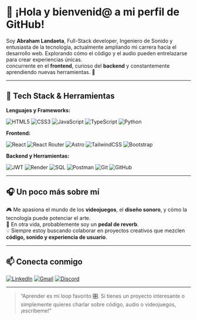 # 👋 ¡Hola y bienvenid@ a mi perfil de GitHub!

Soy **Abraham Landaeta**, Full-Stack developer, Ingeniero de Sonido y entusiasta de la tecnología, actualmente ampliando mi carrera hacia el desarrollo web. Explorando cómo el código y el audio pueden entrelazarse para crear experiencias únicas.  
concurrente en el **frontend**, curioso del **backend** y constantemente aprendiendo nuevas herramientas. 🚀

---

## 🔧 Tech Stack & Herramientas

**Lenguajes y Frameworks:**

![HTML5](https://img.shields.io/badge/HTML5-E34F26?style=for-the-badge&logo=html5&logoColor=white)
![CSS3](https://img.shields.io/badge/CSS3-1572B6?style=for-the-badge&logo=css3&logoColor=white)
![JavaScript](https://img.shields.io/badge/JavaScript-F7DF1E?style=for-the-badge&logo=javascript&logoColor=black)
![TypeScript](https://img.shields.io/badge/TypeScript-3178C6?style=for-the-badge&logo=typescript&logoColor=white)
![Python](https://img.shields.io/badge/Python-3776AB?style=for-the-badge&logo=python&logoColor=white)

**Frontend:**

![React](https://img.shields.io/badge/React-20232A?style=for-the-badge&logo=react&logoColor=61DAFB)
![React Router](https://img.shields.io/badge/React_Router-CA4245?style=for-the-badge&logo=react-router&logoColor=white)
![Astro](https://img.shields.io/badge/Astro-000000?style=for-the-badge&logo=astro&logoColor=white)
![TailwindCSS](https://img.shields.io/badge/TailwindCSS-38B2AC?style=for-the-badge&logo=tailwind-css&logoColor=white)
![Bootstrap](https://img.shields.io/badge/Bootstrap-7952B3?style=for-the-badge&logo=bootstrap&logoColor=white)

**Backend y Herramientas:**  

![JWT](https://img.shields.io/badge/JWT-000000?style=for-the-badge&logo=JSON%20web%20tokens&logoColor=white)
![Render](https://img.shields.io/badge/Render-46E3B7?style=for-the-badge&logo=render&logoColor=black)
![SQL](https://img.shields.io/badge/SQL-003B57?style=for-the-badge&logo=postgresql&logoColor=white)
![Postman](https://img.shields.io/badge/Postman-FF6C37?style=for-the-badge&logo=postman&logoColor=white)
![Git](https://img.shields.io/badge/Git-F05032?style=for-the-badge&logo=git&logoColor=white)
![GitHub](https://img.shields.io/badge/GitHub-181717?style=for-the-badge&logo=github&logoColor=white)

---

## 🎧 Un poco más sobre mí

🎮 Me apasiona el mundo de los **videojuegos**, el **diseño sonoro**, y cómo la tecnología puede potenciar el arte.  
🎸 En otra vida, probablemente soy un **pedal de reverb**.  
💡 Siempre estoy buscando colaborar en proyectos creativos que mezclen **código, sonido y experiencia de usuario**.

---

## 📫 Conecta conmigo

[![LinkedIn](https://img.shields.io/badge/LinkedIn-0077B5?style=for-the-badge&logo=linkedin&logoColor=white)](https://www.linkedin.com/in/abraham-landaeta/)
[![Gmail](https://img.shields.io/badge/Gmail-D14836?style=for-the-badge&logo=gmail&logoColor=white)](mailto:ablandaeta@gmail.com)
[![Discord](https://img.shields.io/badge/Discord-5865F2?style=for-the-badge&logo=discord&logoColor=white)](https://discordapp.com/users/129017227415388160)


---

> “Aprender es mi loop favorito 🎛️. Si tienes un proyecto interesante o simplemente quieres charlar sobre código, audio o videojuegos, ¡escríbeme!”



<!--
**Ablandaeta/Ablandaeta** is a ✨ _special_ ✨ repository because its `README.md` (this file) appears on your GitHub profile.

Here are some ideas to get you started:

- 🔭 I’m currently working on ...
- 🌱 I’m currently learning ...
- 👯 I’m looking to collaborate on ...
- 🤔 I’m looking for help with ...
- 💬 Ask me about ...
- 📫 How to reach me: ...
- 😄 Pronouns: ...
- ⚡ Fun fact: ...
-->

